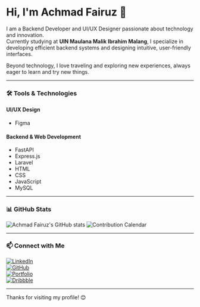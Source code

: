 # Hi, I'm Achmad Fairuz 👋

I am a Backend Developer and UI/UX Designer passionate about technology and innovation.  
Currently studying at **UIN Maulana Malik Ibrahim Malang**, I specialize in developing efficient backend systems and designing intuitive, user-friendly interfaces.  

Beyond technology, I love traveling and exploring new experiences, always eager to learn and try new things.

---

### 🛠️ Tools & Technologies

#### UI/UX Design  
- Figma

#### Backend & Web Development  
- FastAPI  
- Express.js  
- Laravel  
- HTML  
- CSS  
- JavaScript  
- MySQL

---

### 📊 GitHub Stats  
![Achmad Fairuz's GitHub stats](https://github-readme-stats.vercel.app/api?username=achfairuz&show_icons=true&theme=radical)
![Contribution Calendar](https://activity-graph.herokuapp.com/graph?username=achfairuz&theme=react-dark)


---

### 📫 Connect with Me  
[![LinkedIn](https://img.shields.io/badge/LinkedIn-0077B5?logo=linkedin&logoColor=white)](https://www.linkedin.com/in/achfairuz)  
[![GitHub](https://img.shields.io/badge/GitHub-181717?logo=github&logoColor=white)](https://github.com/achfairuz)  
[![Portfolio](https://img.shields.io/badge/Portfolio-00BFFF?logo=vercel&logoColor=white)](https://iyusportofolio.vercel.app/)  
[![Dribbble](https://img.shields.io/badge/Dribbble-EA4C89?logo=dribbble&logoColor=white)](https://dribbble.com/iyuz14)

---

Thanks for visiting my profile! 😊
